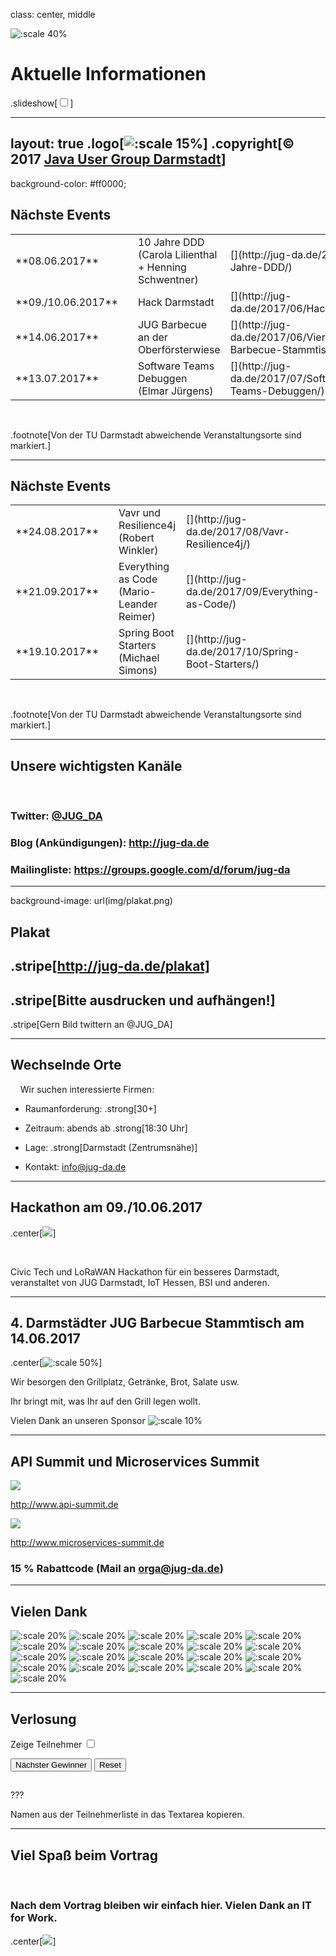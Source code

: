 class: center, middle

![:scale 40%](img/logo_rund.png)

# Aktuelle Informationen
.slideshow[<input id="autoSlideshow" type="checkbox" title="Auto Slideshow" />]

---
layout: true
.logo[![:scale 15%](img/logo_rund.png)]
.copyright[&copy; 2017 [Java User Group Darmstadt](http://jug-da.de/2017/01/)]
---
background-color: #ff0000;

## <i class="fa fa-calendar"></i> Nächste Events

<table>
	<tr>
		<td>**08.06.2017**</td>
		<td><i class="fa fa-university fa-container"><i class="fa fa-ban fa-nested"></i></i></td>
		<td>10 Jahre DDD<br/>(Carola Lilienthal + Henning Schwentner)</td>
		<td>[<i class="fa fa-external-link"></i>](http://jug-da.de/2017/06/10-Jahre-DDD/)</td>
	</tr>
	<tr>
		<td>**09./10.06.2017**</td>
		<td><i class="fa fa-university fa-container"><i class="fa fa-ban fa-nested"></i></i></td>
		<td>Hack Darmstadt</td>
		<td>[<i class="fa fa-external-link"></i>](http://jug-da.de/2017/06/HackDarmstadt/)</td>
	</tr>
	<tr>
		<td>**14.06.2017**</td>
		<td><i class="fa fa-university fa-container"><i class="fa fa-ban fa-nested"></i></i></td>
		<td>JUG Barbecue an der Oberförsterwiese</td>
		<td>[<i class="fa fa-external-link"></i>](http://jug-da.de/2017/06/Vierter-Barbecue-Stammtisch/)</td>
	</tr>
	<tr>
		<td>**13.07.2017**</td>
		<td><i class="fa fa-university"></i></td>
		<td>Software Teams Debuggen<br/>(Elmar Jürgens)</td>
		<td>[<i class="fa fa-external-link"></i>](http://jug-da.de/2017/07/Software-Teams-Debuggen/)</td>
	</tr>
</table>
&nbsp;

.footnote[Von der TU Darmstadt abweichende Veranstaltungsorte sind markiert.]

---

## <i class="fa fa-calendar"></i> Nächste Events

<table>
	<tr>
		<td>**24.08.2017**</td>
		<td><i class="fa fa-university"></i></td>
		<td>Vavr und Resilience4j<br/>(Robert Winkler)</td>
		<td>[<i class="fa fa-external-link"></i>](http://jug-da.de/2017/08/Vavr-Resilience4j/)</td>
	</tr>
	<tr>
		<td>**21.09.2017**</td>
		<td><i class="fa fa-university fa-container"><i class="fa fa-ban fa-nested"></i></i></td>
		<td>Everything as Code<br/>(Mario-Leander Reimer)</td>
		<td>[<i class="fa fa-external-link"></i>](http://jug-da.de/2017/09/Everything-as-Code/)</td>
	</tr>
	<tr>
		<td>**19.10.2017**</td>
		<td><i class="fa fa-university"></i></td>
		<td>Spring Boot Starters<br/>(Michael Simons)</td>
		<td>[<i class="fa fa-external-link"></i>](http://jug-da.de/2017/10/Spring-Boot-Starters/)</td>
	</tr>
</table>
&nbsp;

.footnote[Von der TU Darmstadt abweichende Veranstaltungsorte sind markiert.]

---

## <i class="fa fa-bullhorn"></i> Unsere wichtigsten Kanäle

&nbsp;
### **Twitter**: [@JUG_DA](https://twitter.com/jug_da)

### **Blog** (Ankündigungen): http://jug-da.de

### **Mailingliste**: https://groups.google.com/d/forum/jug-da

---

background-image: url(img/plakat.png)

## <i class="fa fa-list-alt"></i> Plakat

.stripe[http://jug-da.de/plakat]
--
.stripe[Bitte ausdrucken und aufhängen!]
--
.stripe[Gern Bild twittern an @JUG_DA]

---

## <i class="fa fa-building-o"></i> Wechselnde Orte

&nbsp;
&nbsp;
Wir suchen interessierte Firmen:

- Raumanforderung: .strong[30+]

- Zeitraum: abends ab .strong[18:30 Uhr]

- Lage: .strong[Darmstadt (Zentrumsnähe)]

- Kontakt: info@jug-da.de

---

## Hackathon am 09./10.06.2017
 
.center[![](img/HackDarmstadt.png)]

&nbsp;
&nbsp;
 
Civic Tech und LoRaWAN Hackathon für ein besseres Darmstadt, veranstaltet von JUG Darmstadt, IoT Hessen, BSI und anderen.

---

## 4. Darmstädter JUG Barbecue Stammtisch am 14.06.2017
 
.center[![:scale 50%](img/grillplatz.jpg)]
 
Wir besorgen den Grillplatz, Getränke, Brot, Salate usw.
 
Ihr bringt mit, was Ihr auf den Grill legen wollt.

Vielen Dank an unseren Sponsor ![:scale 10%](img/sponsors/innoq.png)

---
   
## API Summit und Microservices Summit
 
![](img/sus_apisummit.jpg)
 
http://www.api-summit.de
  
![](img/sus_mss.jpg)

http://www.microservices-summit.de
 
### 15 % Rabattcode (Mail an orga@jug-da.de)

---

## <i class="fa fa-building-o"></i> Vielen Dank

![:scale 20%](img/sponsors/tud.png)
![:scale 20%](img/sponsors/sus.png)
![:scale 20%](img/sponsors/idea.png)
![:scale 20%](img/sponsors/dpunkt.png)
![:scale 20%](img/sponsors/oreilly.png)
![:scale 20%](img/sponsors/epress.png)
![:scale 20%](img/sponsors/mitp.png)
![:scale 20%](img/sponsors/hanser.png)
![:scale 20%](img/sponsors/accso.png)
![:scale 20%](img/sponsors/axxessio.png)
![:scale 20%](img/sponsors/msg.png)
![:scale 20%](img/sponsors/itforwork.png)
![:scale 20%](img/sponsors/rheinwerk.png)
![:scale 20%](img/sponsors/sigs.png)
![:scale 20%](img/sponsors/innoq.png)
![:scale 20%](img/sponsors/nterra.png)
![:scale 20%](img/sponsors/cosee.png)
![:scale 20%](img/sponsors/telekom.png)
![:scale 20%](img/sponsors/entwicklertag.png)
![:scale 20%](img/sponsors/gi.png)
![:scale 20%](img/sponsors/qaware.png)

---

## <i class="fa fa-users"></i> Verlosung

<label for="showAttendees">Zeige Teilnehmer <input id="showAttendees" type="checkbox" title="Zeige Teilnehmer" /></label>

<textarea id="attendees" style="display:none;" rows="10" cols="40" onClick="resizeLotteryInput(false);" onBlur="resizeLotteryInput(true);">
Gerd
Jan
Jörn
Marcel
Niko
Sebastian
Falk</textarea>

<div>
    <button onClick="nextWinner()">Nächster Gewinner</button>
    <button onClick="resetLottery()">Reset</button>
</div>

<h2 id="winner" style="color:red"></h2>

???

Namen aus der Teilnehmerliste in das Textarea kopieren.

---

## Viel Spaß beim Vortrag

&nbsp;

### Nach dem Vortrag bleiben wir einfach hier. Vielen Dank an IT for Work.

.center[![](img/sponsors/itforwork.png)]
